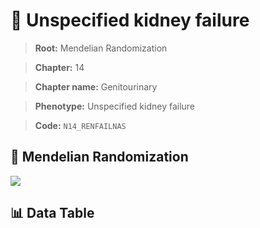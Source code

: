 # 🧪 Unspecified kidney failure

> **Root:** Mendelian Randomization

> **Chapter:** 14  

> **Chapter name:** Genitourinary

> **Phenotype:** Unspecified kidney failure  

> **Code:** `N14_RENFAILNAS`

## 🧬 Mendelian Randomization  

<img src="/MR/Figures/Forward/N14_RENFAILNAS.png"/>

## 📊 Data Table

<CsvTableMRF src="/MR_Data/Forward/N14_RENFAILNAS.csv"/>
